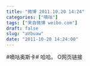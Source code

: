 ```yaml
---
title: "微博 2011.10.20 14:24"
categories: ["嘀咕"]
tags: ["来自微博 weibo.com"]
draft: false
slug: "aVbuaw"
date: "2011-10-20 14:24:00"
---
```


<p>#嘀咕奥斯卡# 哈哈。 O网页链接 ​​​​</p>

